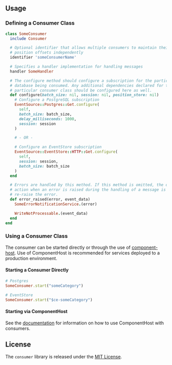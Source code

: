 ## Usage

### Defining a Consumer Class

```ruby
class SomeConsumer
  include Consumer

  # Optional identifier that allows multiple consumers to maintain their
  # position offsets independently
  identifier 'someConsumerName'

  # Specifies a handler implementation for handling messages
  handler SomeHandler

  # The configure method should configure a subscription for the particular
  # database being consumed. Any additional dependencies declared for this
  # particular consumer class should be configured here as well.
  def configure(batch_size: nil, session: nil, position_store: nil)
    # Configure a PostgreSQL subscription
    EventSource::Postgres::Get.configure(
      self,
      batch_size: batch_size,
      delay_milliseconds: 1000,
      session: session
    )

    # - OR -

    # Configure an EventStore subscription
    EventSource::EventStore::HTTP::Get.configure(
      self,
      session: session,
      batch_size: batch_size
    )
  end

  # Errors are handled by this method. If this method is omitted, the default
  # action when an error is raised during the handling of a message is to
  # re-raise the error.
  def error_raised(error, event_data)
    SomeErrorNotificationService.(error)

    WriteNotProcessable.(event_data)
  end
end
```

### Using a Consumer Class

The consumer can be started directly or through the use of [component-host](https://github.com/eventide-project/component-host). Use of ComponentHost is recommended for services deployed to a production environment.

#### Starting a Consumer Directly

```ruby
# Postgres
SomeConsumer.start("someCategory")

# EventStore
SomeConsumer.start("$ce-someCategory")
```

#### Starting via ComponentHost

See the [documentation](https://github.com/eventide-project/component-host) for information on how to use ComponentHost with consumers.

## License

The `consumer` library is released under the [MIT License](https://github.com/eventide-project/consumer/blob/master/MIT-License.txt).
